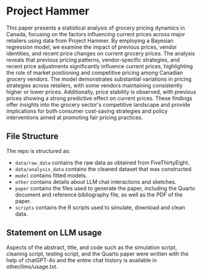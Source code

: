 # Project Hammer

This paper presents a statistical analysis of grocery pricing dynamics in Canada, focusing on the factors influencing current prices across major retailers using data from Project Hammer. By employing a Bayesian regression model, we examine the impact of previous prices, vendor identities, and recent price changes on current grocery prices. The analysis reveals that previous pricing patterns, vendor-specific strategies, and recent price adjustments significantly influence current prices, highlighting the role of market positioning and competitive pricing among Canadian grocery vendors. The model demonstrates substantial variations in pricing strategies across retailers, with some vendors maintaining consistently higher or lower prices. Additionally, price stability is observed, with previous prices showing a strong predictive effect on current prices. These findings offer insights into the grocery sector's competitive landscape and provide implications for both consumer cost-saving strategies and policy interventions aimed at promoting fair pricing practices.

## File Structure
The repo is structured as:

-   `data/raw_data` contains the raw data as obtained from FiveThirtyEight.
-   `data/analysis_data` contains the cleaned dataset that was constructed.
-   `model` contains fitted models. 
-   `other` contains details about LLM chat interactions and sketches.
-   `paper` contains the files used to generate the paper, including the Quarto document and reference bibliography file, as well as the PDF of the paper. 
-   `scripts` contains the R scripts used to simulate, download and clean data.


## Statement on LLM usage

Aspects of the abstract, title, and code such as the simulation script, cleaning script, testing script, and the Quarto paper were written with the help of chatGPT-4o and the entire chat history is available in other/llms/usage.txt.
